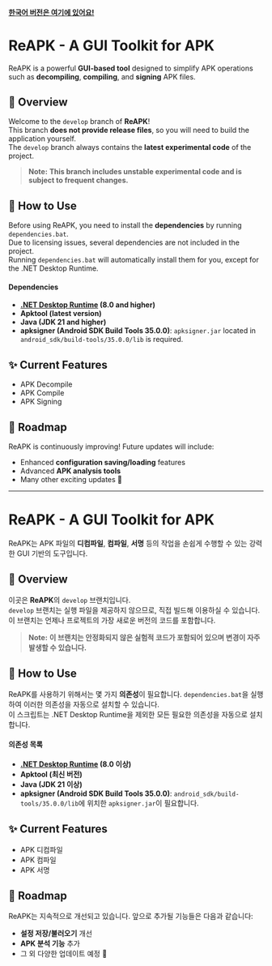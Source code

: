#### [한국어 버전은 여기에 있어요!](https://github.com/Koharu0/ReAPK?tab=readme-ov-file#reapk---a-gui-toolkit-for-apk-1)
# ReAPK - A GUI Toolkit for APK
ReAPK is a powerful **GUI-based tool** designed to simplify APK operations such as **decompiling**, **compiling**, and **signing** APK files.

## 📖 Overview
Welcome to the `develop` branch of **ReAPK**!<br>
This branch **does not provide release files**, so you will need to build the application yourself.<br>
The `develop` branch always contains the **latest experimental code** of the project.

> **Note:** **This branch includes unstable experimental code and is subject to frequent changes.**
 
## 🚀 How to Use
Before using ReAPK, you need to install the **dependencies** by running `dependencies.bat`.<br>
Due to licensing issues, several dependencies are not included in the project.<br>
Running `dependencies.bat` will automatically install them for you, except for the .NET Desktop Runtime.

#### Dependencies
- **[.NET Desktop Runtime](https://download.visualstudio.microsoft.com/download/pr/27bcdd70-ce64-4049-ba24-2b14f9267729/d4a435e55182ce5424a7204c2cf2b3ea/windowsdesktop-runtime-8.0.11-win-x64.exe) (8.0 and higher)**
- **Apktool (latest version)**
- **Java (JDK 21 and higher)**
- **apksigner (Android SDK Build Tools 35.0.0)**: `apksigner.jar` located in `android_sdk/build-tools/35.0.0/lib` is required.

## ✨ Current Features

- APK Decompile
- APK Compile
- APK Signing

## 🌟 Roadmap
ReAPK is continuously improving! Future updates will include:
- Enhanced **configuration saving/loading** features
- Advanced **APK analysis tools**
- Many other exciting updates 🚀
---
# ReAPK - A GUI Toolkit for APK
ReAPK는 APK 파일의 **디컴파일**, **컴파일**, **서명** 등의 작업을 손쉽게 수행할 수 있는 강력한 GUI 기반의 도구입니다.

## 📖 Overview

이곳은 **ReAPK**의 `develop` 브랜치입니다.<br>`develop` 브랜치는 실행 파일을 제공하지 않으므로, 직접 빌드해 이용하실 수 있습니다.<br>이 브랜치는 언제나 프로젝트의 가장 새로운 버전의 코드를 포함합니다.

> **Note:** **이 브랜치는 안정화되지 않은 실험적 코드가 포함되어 있으며 변경이 자주 발생할 수 있습니다.**

## 🚀 How to Use
ReAPK를 사용하기 위해서는 몇 가지 **의존성**이 필요합니다. `dependencies.bat`을 실행하여 이러한 의존성을 자동으로 설치할 수 있습니다.<br>
이 스크립트는 .NET Desktop Runtime을 제외한 모든 필요한 의존성을 자동으로 설치합니다.<br>

#### 의존성 목록
- **[.NET Desktop Runtime](https://download.visualstudio.microsoft.com/download/pr/27bcdd70-ce64-4049-ba24-2b14f9267729/d4a435e55182ce5424a7204c2cf2b3ea/windowsdesktop-runtime-8.0.11-win-x64.exe) (8.0 이상)**
- **Apktool (최신 버전)**
- **Java (JDK 21 이상)**
- **apksigner (Android SDK Build Tools 35.0.0)**: `android_sdk/build-tools/35.0.0/lib`에 위치한 `apksigner.jar`이 필요합니다.

## ✨ Current Features

- APK 디컴파일
- APK 컴파일
- APK 서명

## 🌟 Roadmap
ReAPK는 지속적으로 개선되고 있습니다. 앞으로 추가될 기능들은 다음과 같습니다:
- **설정 저장/불러오기** 개선
- **APK 분석 기능** 추가
- 그 외 다양한 업데이트 예정 🚀
